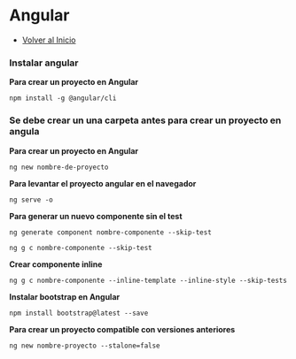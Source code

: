 # Angular
- [Volver al Inicio](../README.md)

### Instalar angular 
**Para crear un proyecto en Angular**
```
npm install -g @angular/cli
```

### Se debe crear un una carpeta antes para crear un proyecto en angula 
**Para crear un proyecto en Angular**
```
ng new nombre-de-proyecto
```
**Para levantar el proyecto angular en el navegador**
```
ng serve -o
```
**Para generar un nuevo componente sin el test**
```version larga 
ng generate component nombre-componente --skip-test
```
```version corta
ng g c nombre-componente --skip-test
```
**Crear componente inline**
```
ng g c nombre-componente --inline-template --inline-style --skip-tests
```
**Instalar bootstrap en Angular**
```
npm install bootstrap@latest --save
```
**Para crear un proyecto compatible con versiones anteriores**
```esta aplicación es de modulos anterir a la version 18
ng new nombre-proyecto --stalone=false
```
